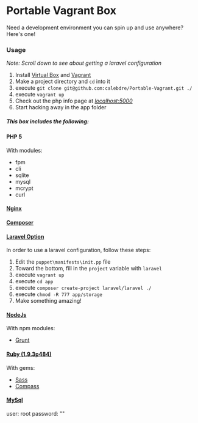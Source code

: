 # Portable Vagrant Box

Need a development environment you can spin up and use anywhere? Here's one!

### Usage
*Note: Scroll down to see about getting a laravel configuration*
1. Install [Virtual Box](https://www.virtualbox.org/wiki/Downloads) and [Vagrant](http://www.vagrantup.com/downloads.html)
2. Make a project directory and `cd` into it
3. execute `git clone git@github.com:calebdre/Portable-Vagrant.git ./`
4. execute `vagrant up`
5. Check out the php info page at *[localhost:5000](http://localhost:5000)*
6. Start hacking away in the app folder


##### This box includes the following:
#### PHP 5
With modules:
- fpm
- cli
- sqlite
- mysql
- mcrypt
- curl

#### [Nginx](http://nginx.org/en/)

#### [Composer](https://getcomposer.org)

#### [Laravel Option](http://laravel.com)
In order to use a laravel configuration, follow these steps:
1. Edit the `puppet\manifests\init.pp` file
2. Toward the bottom, fill in the `project` variable with `laravel`
3. execute `vagrant up`
4. execute `cd app`
5. execute `composer create-project laravel/laravel ./`
6. execute `chmod -R 777 app/storage`
7. Make something amazing!
#### [NodeJs](https://getcomposer.org/)
With npm modules:
- [Grunt](http://gruntjs.com)

#### [Ruby (1.9.3p484)](https://www.ruby-lang.org/en/)
With gems:
- [Sass](http://sass-lang.com)
- [Compass](http://compass-style.org/)

#### [MySql](http://www.mysql.com/)
user: root
password: ""